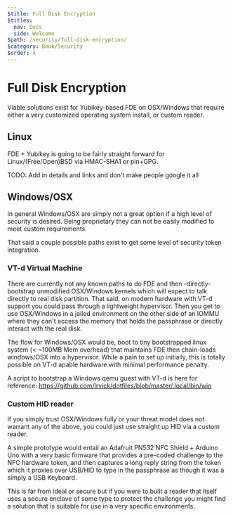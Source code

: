 ```yaml
---
$title: Full Disk Encryption
$titles:
  nav: Docs
  side: Welcome
$path: /security/full-disk-encryption/
$category: Book/Security
$order: 4
---
```



# Full Disk Encryption

Viable solutions exist for Yubikey-based FDE on OSX/Windows that require either
a very customized operating system install, or custom reader.

## Linux

FDE + Yubikey is going to be fairly straight forward for Linux/(Free/Open)BSD
via HMAC-SHA1 or pin+GPG.

TODO: Add in details and links and don't make people google it all

## Windows/OSX

In general Windows/OSX are simply not a great option if a high level of
security is desired. Being proprietary they can not be easily modified to
meet custom requirements.

That said a couple possible paths exist to get some level of security token
integration.

### VT-d Virtual Machine

There are currently not any known paths to do FDE and then -directly- bootstrap
unmodified OSX/Windows kernels which will expect to talk directly to real disk
partition. That said, on modern hardware with VT-d support you could pass
through a lightweight hypervisor. Then you get to use OSX/Windows in a jailed
environment on the other side of an IOMMU where they can't access the memory
that holds the passphrase or directly interact with the real disk.

The flow for Windows/OSX would be, boot to tiny bootstrapped linux system
(< ~100MB Mem overhead) that maintains FDE then chain-loads windows/OSX into a
hypervisor. While a pain to set up initially, this is totally possible on VT-d
apable hardware with minimal performance penalty.

A script to bootstrap a Windows qemu guest with VT-d is here for reference:
https://github.com/lrvick/dotfiles/blob/master/.local/bin/win

### Custom HID reader

If you simply trust OSX/Windows fully or your threat model does not warrant any
of the above, you could just use straight up HID via a custom reader.

A simple prototype would entail an Adafruit PN532 NFC Shield + Arduino Uno with
a very basic firmware that provides a pre-coded challenge to the NFC hardware
token, and then captures a long reply string from the token which it proxies
over USB/HID to type in the passphrase as though it was a simply a USB Keyboard.

This is far from ideal or secure but if you were to built a reader that itself
uses a secure enclave of some type to protect the challenge you might find a
solution that is suitable for use in a very specific environments.

